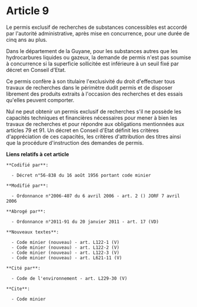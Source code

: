 # Article 9

Le permis exclusif de recherches de substances concessibles est accordé par l'autorité administrative, après mise en
concurrence, pour une durée de cinq ans au plus.

Dans le département de la Guyane, pour les substances autres que les hydrocarbures liquides ou gazeux, la demande de permis
n'est pas soumise à concurrence si la superficie sollicitée est inférieure à un seuil fixé par décret en Conseil d'Etat.

Ce permis confère à son titulaire l'exclusivité du droit d'effectuer tous travaux de recherches dans le périmètre dudit
permis et de disposer librement des produits extraits à l'occasion des recherches et des essais qu'elles peuvent comporter.

Nul ne peut obtenir un permis exclusif de recherches s'il ne possède les capacités techniques et financières nécessaires pour
mener à bien les travaux de recherches et pour répondre aux obligations mentionnées aux articles 79 et 91. Un décret en
Conseil d'Etat définit les critères d'appréciation de ces capacités, les critères d'attribution des titres ainsi que la
procédure d'instruction des demandes de permis.

**Liens relatifs à cet article**

	**Codifié par**:

	  - Décret n°56-838 du 16 août 1956 portant code minier

	**Modifié par**:

	  - Ordonnance n°2006-407 du 6 avril 2006 - art. 2 () JORF 7 avril 2006

	**Abrogé par**:

	  - Ordonnance n°2011-91 du 20 janvier 2011 - art. 17 (VD)

	**Nouveaux textes**:

	  - Code minier (nouveau) - art. L122-1 (V)
	  - Code minier (nouveau) - art. L122-2 (V)
	  - Code minier (nouveau) - art. L122-3 (V)
	  - Code minier (nouveau) - art. L621-11 (V)

	**Cité par**:

	  - Code de l'environnement - art. L229-30 (V)

	**Cite**:

	  - Code minier
